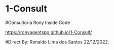 # 1-Consult
#Consultoria Rony Inside Code

https://ronyagentspp.github.io/1-Consult/

#Direct By: Ronaldo Lima dos Santos 22/12/2022.

